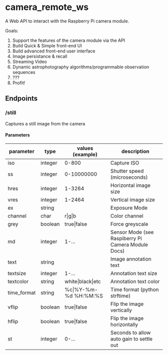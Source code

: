 # camera_remote_ws

A Web API to interact with the Raspberry Pi camera module. 

Goals:
 1. Support the features of the camera module via the API
 2. Build Quick & Simple front-end UI
 3. Build advanced front-end user interface
 4. Image persistance & recall
 5. Streaming Video
 6. Dynamic astrophotography algorithms/programmable observation sequences
 7. ???
 8. Profit!
 
 ## Endpoints
 
 ### /still
 Captures a still image from the camera
 
 #### Parameters
 |parameter|type|values (example)|description|
 |---------|----|------|-----------|
 |iso|integer|0-800|Capture ISO|
 |ss|integer|0-10000000|Shutter speed (microseconds)|
 |hres|integer|1-3264|Horizontal image size|
 |vres|integer|1-2464|Vertical image size|
 |ex|string| |Exposure Mode|
 |channel|char|r\|g\|b|Color channel|
 |grey|boolean|true\|false|Force greyscale|
 |md|integer|1-...|Sensor Mode (see Raspiberry Pi Camera Module Docs)|
 |text|string| |Image annotation text|
 |textsize|integer|1-...|Annotation text size|
 |textcolor|string|white\|black\|etc|Annotation text color|
 |time_format|string|%c\|%Y-%m-%d %H:%M:%S|Time format (python strftime)|
 |vflip|boolean|true\|false|Flip the image vertically|
 |hflip|boolean|true\|false|Flip the image horizontally|
 |st|integer|0-...|Seconds to allow auto gain to settle out|
